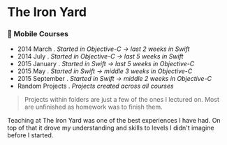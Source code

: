 # The Iron Yard

###  Mobile Courses

- 2014 March . *Started in Objective-C -> last 2 weeks in Swift*
- 2014 July . *Started in Objective-C -> last 5 weeks in Swift*
- 2015 January . *Started in Swift -> last 5 weeks in Objective-C*
- 2015 May . *Started in Swift -> middle 3 weeks in Objective-C*
- 2015 September . *Started in Swift -> middle 2 weeks in Objective-C*
- Random Projects . *Projects created across all courses*

> Projects within folders are just a few of the ones I lectured on. Most are unfinished as homework was to finish them.

Teaching at The Iron Yard was one of the best experiences I have had. On top of that it drove my understanding and skills to levels I didn't imagine before I started. 
